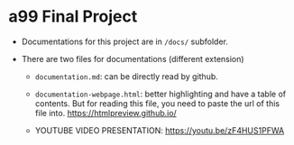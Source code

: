 # a99 Final Project

- Documentations for this project are in `/docs/` subfolder.

- There are two files for documentations (different extension)
  
  - `documentation.md`: can be directly read by github.
  
  - `documentation-webpage.html`: better highlighting and have a table of contents. But for reading this file, you need to paste the url of this file into. https://htmlpreview.github.io/
  - YOUTUBE VIDEO PRESENTATION: https://youtu.be/zF4HUS1PFWA
